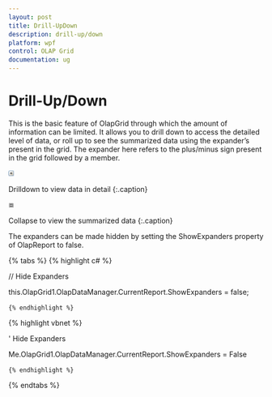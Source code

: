 ```yaml
---
layout: post
title: Drill-UpDown
description: drill-up/down
platform: wpf
control: OLAP Grid
documentation: ug
---
```


# Drill-Up/Down

This is the basic feature of OlapGrid through which the amount of information can be limited. It allows you to drill down to access the detailed level of data, or roll up to see the summarized data using the expander’s present in the grid. The expander here refers to the plus/minus sign present in the grid followed by a member.

![](Drill-UpDown_images/Drill-UpDown_img1.png)

Drilldown to view data in detail
{:.caption}

![](Drill-UpDown_images/Drill-UpDown_img2.png)

Collapse to view the summarized data
{:.caption}

The expanders can be made hidden by setting the ShowExpanders property of OlapReport to false.

{% tabs %}
  {% highlight c# %}

    



// Hide Expanders

this.OlapGrid1.OlapDataManager.CurrentReport.ShowExpanders = false;

    {% endhighlight %}



  {% highlight vbnet %}

    



' Hide Expanders

Me.OlapGrid1.OlapDataManager.CurrentReport.ShowExpanders = False

    {% endhighlight %}
{% endtabs %}




